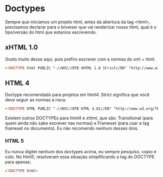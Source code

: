 # Doctypes
Sempre que iniciamos um projeto html, antes da abertura da tag &lt;html>, precisamos declarar para o browser que vai renderizar nosso html, qual é o tipo/versão do html que estamos escrevendo.


## xHTML 1.0
Gosto muito desse aqui, pois prefiro escrever com a normas do xml + html.
``` html
<!DOCTYPE html PUBLIC "-//W3C//DTD XHTML 1.0 Strict//EN" "http://www.w3.org/TR/xhtml1/DTD/xhtml1-strict.dtd">
```


## HTML 4
Doctype recomendado para projetos em html4. Strict significa que você deve seguir as normas a risca.
``` html
<!DOCTYPE HTML PUBLIC "-//W3C//DTD HTML 4.01//EN" "http://www.w3.org/TR/html4/strict.dtd">
```

Existem outros DOCTYPEs para html4 e xhtml, que são: Transitional (para quem ainda não sabe escrever nas normas) e Frameset (para usar a tag frameset no documento). Eu não recomendo nenhum desses dois.


### HTML 5
Eu nunca digitei nenhum dos doctypes acima, eu sempre pesquiso, copio e colo. No html5, resolveram essa situação simplificando a tag do DOCTYPE para apenas:
``` html
<!DOCTYPE html>
```
